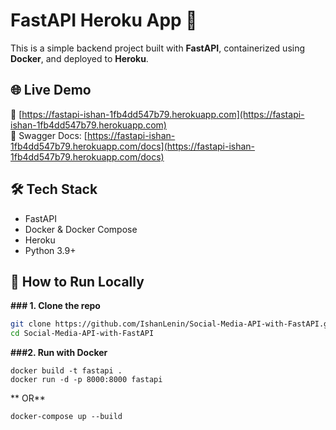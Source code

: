# FastAPI Heroku App 🚀

This is a simple backend project built with **FastAPI**, containerized using **Docker**, and deployed to **Heroku**.

## 🌐 Live Demo

🔗 [https://fastapi-ishan-1fb4dd547b79.herokuapp.com](https://fastapi-ishan-1fb4dd547b79.herokuapp.com)  
📄 Swagger Docs: [https://fastapi-ishan-1fb4dd547b79.herokuapp.com/docs](https://fastapi-ishan-1fb4dd547b79.herokuapp.com/docs)

## 🛠 Tech Stack

- FastAPI
- Docker & Docker Compose
- Heroku
- Python 3.9+

## 🚀 How to Run Locally

**### 1. Clone the repo**
```bash
git clone https://github.com/IshanLenin/Social-Media-API-with-FastAPI.git
cd Social-Media-API-with-FastAPI
```
**###2. Run with Docker**
```
docker build -t fastapi .
docker run -d -p 8000:8000 fastapi
```
** OR**
```
docker-compose up --build
```

